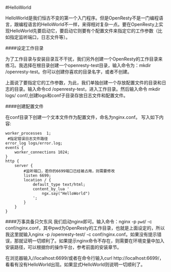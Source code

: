 #HelloWorld

HelloWorld是我们恒古不变的第一个入门程序。但是OpenResty不是一门编程语言，跟编程语言的HelloWorld不一样，来得相对复杂一点。要在OpenResty上实现HelloWorld先要启动它，要启动它则要有个配置文件来指定它的工作参数（比如指定监听端口，日志文件等）。

####设定工作目录

为了工作目录与安装目录互不干扰，我们另外创建一个OpenResty的工作目录来练习。我选择在根目录创建一个openresty-test目录，输入命令为：mkdir /openresty-test。你可以创建你喜欢的目录名字，或者不创建。

上面说了要指定它的工作参数，为此，我们单独创建一个存放配置文件的目录和日志的目录。输入命令cd /openresty-test，进入工作目录。然后输入命令 mkdir logs/ conf/,创建logs和conf子目录存放日志文件和配置文件。

####创建配置文件

在conf目录下创建一个文本文件作为配置文件，命名为nginx.conf。
写入如下内容:

```
worker_processes  1;
 #指定错误日志文件路径
error_log logs/error.log;
events {
    worker_connections 1024;
}
http {
    server {
		#监听端口，若你的6699端口已经被占用，则需要修改
        listen 6699;
        location / {
            default_type text/html;
            content_by_lua '
                ngx.say("HelloWorld")
            ';
        }
    }
}
```


####万事具备只欠东风
我们启动nginx即可。输入命令：nginx -p `pwd`/ -c conf/nginx.conf，其中pwd为OpenResty的工作目录，也就是上面设定的，所以我这里就输入nginx -p /openresty-test/ -c conf/nginx.conf。如果没有提示错误，那就证明一切顺利了。如果提示nginx命令不存在，则需要在环境变量中加入安装路径，可以根据你的操作平台，参考前面的安装章节。

在浏览器输入//localhost:6699/或者在命令行输入curl http://localhost:6699/，看看有没有HelloWorld出现。如果显式HelloWorld则说明一切顺利了。
